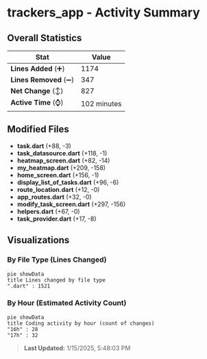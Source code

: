 # trackers_app - Activity Summary 

## Overall Statistics

| Stat                   | Value                                                             |
| ---------------------- | ----------------------------------------------------------------- |
| **Lines Added** (➕)   | 1174                                          |
| **Lines Removed** (➖) | 347                                        |
| **Net Change** (↕)    | 827                |
| **Active Time** (⌚)   | 102 minutes |


## Modified Files
- **task.dart** (+88, -3)
- **task_datasource.dart** (+118, -1)
- **heatmap_screen.dart** (+82, -14)
- **my_heatmap.dart** (+209, -158)
- **home_screen.dart** (+156, -1)
- **display_list_of_tasks.dart** (+96, -6)
- **route_location.dart** (+12, -0)
- **app_routes.dart** (+32, -0)
- **modify_task_screen.dart** (+297, -156)
- **helpers.dart** (+67, -0)
- **task_provider.dart** (+17, -8)

## Visualizations

### By File Type (Lines Changed)

```mermaid
pie showData
title Lines changed by file type
".dart" : 1521
```

### By Hour (Estimated Activity Count)

```mermaid
pie showData
title Coding activity by hour (count of changes)
"16h" : 28
"17h" : 32
```


> **Last Updated:** 1/15/2025, 5:48:03 PM